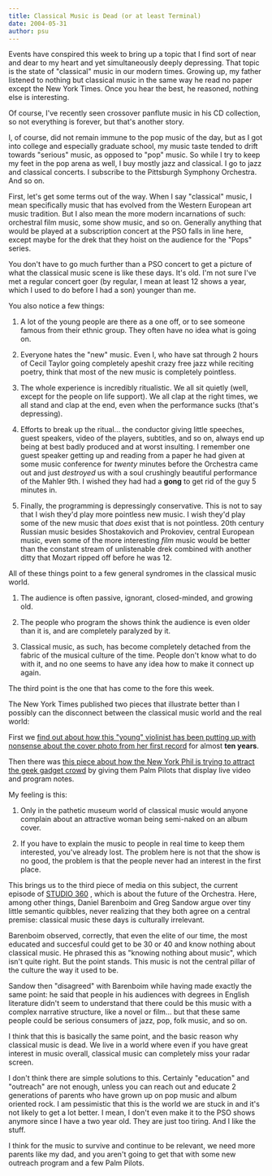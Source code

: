 ```yaml
---
title: Classical Music is Dead (or at least Terminal)
date: 2004-05-31
author: psu
---
```


<p>Events have conspired this week to bring up a topic that I find sort of near and dear to my heart and yet simultaneously deeply depressing. That topic is the state of "classical" music in our modern times. Growing up, my father listened to nothing but classical music in the same way he read no paper except the New York Times. Once you hear the best, he reasoned, nothing else is interesting.</p>

<a name="more"></a>
<p>Of course, I've recently seen crossover panflute music in his CD collection, so not everything is forever, but that's another story.</p>

<p>I, of course, did not remain immune to the pop music of the day, but as I got into college and especially graduate school, my music taste tended to drift towards "serious" music, as opposed to "pop" music. So while  I try to keep my feet in the pop arena as well, I buy mostly jazz and classical. I go to jazz and classical concerts. I subscribe to the Pittsburgh Symphony Orchestra. And so on.</p>

<p>First, let's get some terms out of the way. When I say "classical" music, I mean specifically music that has evolved from the Western European art music tradition. But I also mean the more modern incarnations of such: orchestral film music, some show music, and so on. Generally anything that would be played at a subscription concert at the PSO falls in line here, except maybe for the drek that they hoist on the audience for the "Pops" series.</p>

<p>You don't have to go much further than a PSO concert to get a picture of what the classical music scene is like these days. It's old. I'm not sure I've met a regular concert goer (by regular, I mean at least 12 shows a year, which I used to do before I had a son) younger than me.</p>

<p>You also notice a few things:</p>

1. A lot of the young people are there as a one off, or to see someone famous from their ethnic group. They often have no idea what is going on.

2. Everyone hates the "new" music. Even I, who have sat through 2 hours of Cecil Taylor going completely apeshit crazy free jazz while reciting poetry, think that most of the new music is completely pointless.

3. The whole experience is incredibly ritualistic. We all sit quietly (well, except for the people on life support). We all clap at the right times, we all stand and clap at the end, even when the performance sucks (that's depressing).

4. Efforts to break up the ritual... the conductor giving little speeches, guest speakers, video of the players, subtitles, and so on, always end up being at best badly produced and at worst insulting. I remember one guest speaker getting up and reading from a paper he had given at some music conference for <em>twenty</em> minutes before the Orchestra came out and just <em>destroyed</em> us with a soul crushingly beautiful performance of the Mahler 9th. I wished they had had a <strong>gong</strong> to get rid of the guy 5 minutes in.

5. Finally, the programming is depressingly conservative. This is not to say that I wish they'd play more pointless new music. I wish they'd play some of the new music that <em>does</em> exist that is not pointless. 20th century Russian music besides Shostakovich and Prokoviev, central European music, even some of the more interesting <em>film</em> music would be better than the constant stream of unlistenable drek combined with another ditty that Mozart ripped off before he was 12.

<p>All of these things point to a few general syndromes in the classical music world.</p>

1. The audience is often passive, ignorant, closed-minded, and growing old.

2. The people who program the shows think the audience is even older than it is, and are completely paralyzed by it.

3. Classical music, as such, has become completely detached from the fabric of the musical culture of the time. People don't know what to do with it, and no one seems to have any idea how to make it connect up again.

<p>The third point is the one that has come to the fore this week.</p>

<p>The New York Times published two pieces that illustrate better than I possibly can the disconnect between the classical music world and the real world:</p>

<p>First we <a href="http://nytimes.com/2004/05/27/arts/music/27BABE.html?8hpib=&#38;pagewanted=all&#38;position=">find out about how this "young" violinist has been putting up with nonsense about the cover photo from her first record</a> for almost <strong>ten years</strong>.</p>

<p>Then there was <a href="http://nytimes.com/2004/05/29/arts/music/29FISH.html">this piece about how the New York Phil is trying to attract the geek gadget crowd</a>  by giving them Palm Pilots that display live video and program notes.</p>

<p>My feeling is this:</p>

1. Only in the pathetic museum world of classical music would anyone complain about an attractive woman being semi-naked on an album cover.

2. If you have to explain the music to people in real time to keep them interested, you've already lost. The problem here is not that the show is no good, the problem is that the people never had an interest in the first place.

<p>This brings us to the third piece of media on this subject, the current episode of <a href="http://www.wnyc.org/studio360/show.html">STUDIO 360</a> , which is about the future of the Orchestra. Here, among other things, Daniel Barenboim and Greg Sandow argue over tiny little semantic quibbles, never realizing that they both agree on a central premise: classical music these days is culturally irrelevant.</p>

<p>Barenboim observed, correctly, that even the elite of our time, the most educated and succesful could get to be 30 or 40 and know nothing about classical music. He phrased this as "knowing nothing about music", which isn't quite right. But the point stands. This music is not the central pillar of the culture the way it used to be.</p>

<p>Sandow then "disagreed" with Barenboim while having made exactly the same point: he said that people in his audiences with degrees in English literature didn't seem to understand that there could be this music with a complex narrative structure, like a novel or film... but that these same people could be serious consumers of jazz, pop, folk music, and so on.</p>

<p>I think that this is basically the same point, and the basic reason why classical music is dead. We live in a world where even if you have great interest in music overall, classical music can completely miss your radar screen.</p>

<p>I don't think there are simple solutions to this. Certainly "education" and "outreach" are not enough, unless you can reach out and educate 2 generations of parents who have grown up on pop music and album oriented rock. I am pessimistic that this is the world we are stuck in and it's not likely to get a lot better. I mean, I don't even make it to the PSO shows anymore since I have a two year old. They are just too tiring. And I like the stuff.</p>

<p>I think for the music to survive and continue to be relevant, we need more parents like my dad, and you aren't going to get that with some new outreach program and a few Palm Pilots.</p>
